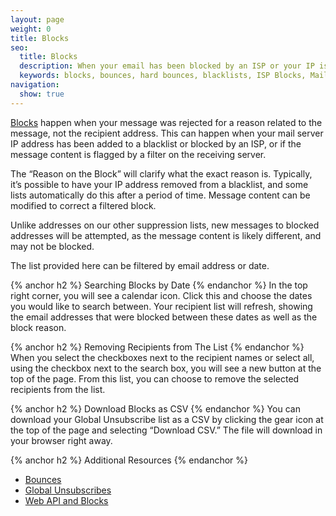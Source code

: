```yaml
---
layout: page
weight: 0
title: Blocks
seo:
  title: Blocks
  description: When your email has been blocked by an ISP or your IP is on a blacklist.
  keywords: blocks, bounces, hard bounces, blacklists, ISP Blocks, Mail provider blocks
navigation:
  show: true
---
```


[Blocks]({{root_url}}/glossary/blocks.html) happen when your message was rejected for a reason related to the message, not the recipient address. This can happen when your mail server IP address has been added to a blacklist or blocked by an ISP, or if the message content is flagged by a filter on the receiving server.

The “Reason on the Block” will clarify what the exact reason is. Typically, it’s possible to have your IP address removed from a blacklist, and some lists automatically do this after a period of time. Message content can be modified to correct a filtered block.

<call-out>

Unlike addresses on our other suppression lists, new messages to blocked addresses will be attempted, as the message content is likely different, and may not be blocked.

</call-out>

The list provided here can be filtered by email address or date.

{% anchor h2 %}	Searching Blocks by Date
{% endanchor %}	
In the top right corner, you will see a calendar icon. Click this and choose the dates you would like to search between. Your recipient list will refresh, showing the email addresses that were blocked between these dates as well as the block reason.

{% anchor h2 %}	Removing Recipients from The List
{% endanchor %}	
When you select the checkboxes next to the recipient names or select all, using the checkbox next to the search box, you will see a new button at the top of the page. From this list, you can choose to remove the selected recipients from the list.

{% anchor h2 %}	Download Blocks as CSV
{% endanchor %}	
You can download your Global Unsubscribe list as a CSV by clicking the gear icon at the top of the page and selecting “Download CSV.” The file will download in your browser right away.

{% anchor h2 %}	Additional Resources
{% endanchor %}	
- [Bounces]({{root_url}}/help-support/sending-email/bounces.html)
- [Global Unsubscribes]({{root_url}}/help-support/sending-email/global-unsubscribes.html)
- [Web API and Blocks]({{root_url}}/API_Reference/Web_API/blocks.html)

